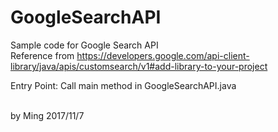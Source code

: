 # GoogleSearchAPI
Sample code for Google Search API<br>
Reference from https://developers.google.com/api-client-library/java/apis/customsearch/v1#add-library-to-your-project<br>

Entry Point:
Call main method in GoogleSearchAPI.java

<br>
by Ming 2017/11/7
